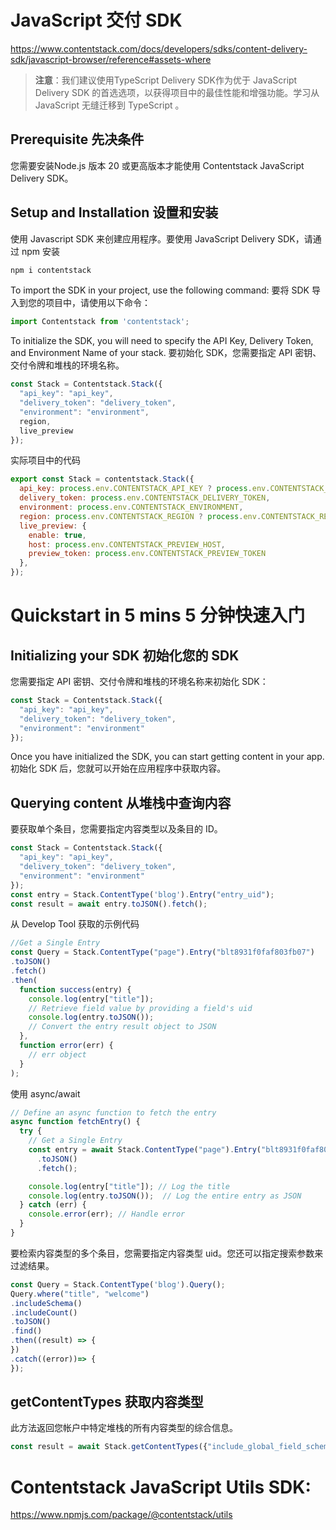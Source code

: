 # JavaScript 交付 SDK
https://www.contentstack.com/docs/developers/sdks/content-delivery-sdk/javascript-browser/reference#assets-where

> **注意**：我们建议使用TypeScript Delivery SDK作为优于 JavaScript Delivery SDK 的首选选项，以获得项目中的最佳性能和增强功能。学习从 JavaScript 无缝迁移到 TypeScript 。

## Prerequisite 先决条件
您需要安装Node.js 版本 20 或更高版本才能使用 Contentstack JavaScript Delivery SDK。


## Setup and Installation 设置和安装
使用 Javascript SDK 来创建应用程序。要使用 JavaScript Delivery SDK，请通过 npm 安装
```bash
npm i contentstack
```

To import the SDK in your project, use the following command:
要将 SDK 导入到您的项目中，请使用以下命令：
```js
import Contentstack from 'contentstack';
```

To initialize the SDK, you will need to specify the API Key, Delivery Token, and Environment Name of your stack.
要初始化 SDK，您需要指定 API 密钥、交付令牌和堆栈的环境名称。
```js
const Stack = Contentstack.Stack({
  "api_key": "api_key",
  "delivery_token": "delivery_token",
  "environment": "environment",
  region,
  live_preview
});
```
实际项目中的代码
```js
export const Stack = contentstack.Stack({
  api_key: process.env.CONTENTSTACK_API_KEY ? process.env.CONTENTSTACK_API_KEY : process.env.NEXT_PUBLIC_CONTENTSTACK_API_KEY,
  delivery_token: process.env.CONTENTSTACK_DELIVERY_TOKEN,
  environment: process.env.CONTENTSTACK_ENVIRONMENT,
  region: process.env.CONTENTSTACK_REGION ? process.env.CONTENTSTACK_REGION : 'us',
  live_preview: {
    enable: true,
    host: process.env.CONTENTSTACK_PREVIEW_HOST,
    preview_token: process.env.CONTENTSTACK_PREVIEW_TOKEN
  },
});
```

# Quickstart in 5 mins 5 分钟快速入门

## Initializing your SDK 初始化您的 SDK
您需要指定 API 密钥、交付令牌和堆栈的环境名称来初始化 SDK：
```js
const Stack = Contentstack.Stack({
  "api_key": "api_key",
  "delivery_token": "delivery_token",
  "environment": "environment"
});
```
Once you have initialized the SDK, you can start getting content in your app.
初始化 SDK 后，您就可以开始在应用程序中获取内容。

## Querying content 从堆栈中查询内容
要获取单个条目，您需要指定内容类型以及条目的 ID。

```js
const Stack = Contentstack.Stack({
  "api_key": "api_key",
  "delivery_token": "delivery_token",
  "environment": "environment"
});
const entry = Stack.ContentType('blog').Entry("entry_uid");
const result = await entry.toJSON().fetch();
```

从 Develop Tool 获取的示例代码
```js
//Get a Single Entry
const Query = Stack.ContentType("page").Entry("blt8931f0faf803fb07")
.toJSON()
.fetch()
.then(
  function success(entry) {
    console.log(entry["title"]);
    // Retrieve field value by providing a field's uid
    console.log(entry.toJSON());
    // Convert the entry result object to JSON
  },
  function error(err) {
    // err object
  }
);
```
使用 async/await
```js
// Define an async function to fetch the entry
async function fetchEntry() {
  try {
    // Get a Single Entry
    const entry = await Stack.ContentType("page").Entry("blt8931f0faf803fb07")
      .toJSON()
      .fetch();

    console.log(entry["title"]); // Log the title
    console.log(entry.toJSON());  // Log the entire entry as JSON
  } catch (err) {
    console.error(err); // Handle error
  }
}
```

要检索内容类型的多个条目，您需要指定内容类型 uid。您还可以指定搜索参数来过滤结果。
```js
const Query = Stack.ContentType('blog').Query();
Query.where("title", "welcome")
.includeSchema()
.includeCount()
.toJSON()
.find()
.then((result) => {
})
.catch((error))=> {
});
```

## getContentTypes 获取内容类型
此方法返回您帐户中特定堆栈的所有内容类型的综合信息。

```js
const result = await Stack.getContentTypes({"include_global_field_schema": true});
```


# Contentstack JavaScript Utils SDK:
https://www.npmjs.com/package/@contentstack/utils
